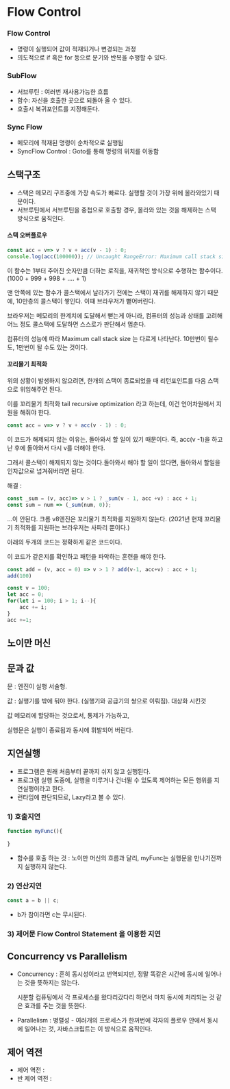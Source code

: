 # Flow Control



### Flow Control

- 명령이 실행되어 값이 적재되거나 변경되는 과정
- 의도적으로 if 혹은 for 등으로 분기와 반복을 수행할 수 있다. 



### SubFlow

- 서브루틴 : 여러번 재사용가능한 흐름
- 함수: 자신을 호출한 곳으로 되돌아 올 수 있다. 
- 호출시 복귀포인트를 지정해둔다.



### Sync Flow 

- 메모리에 적재된 명령이 순차적으로 실행됨
- SyncFlow Control : Goto를 통해 명령의 위치를 이동함





## 스택구조

- 스택은 메모리 구조중에 가장 속도가 빠르다. 실행할 것이 가장 위에 올라와있기 때문이다. 
- 서브루틴에서 서브루틴을 중첩으로 호출할 경우, 올라와 있는 것을 해제하는 스택 방식으로 움직인다. 



#### 스택 오버플로우

```javascript
const acc = v=> v ? v + acc(v - 1) : 0;
console.log(acc(100000)); // Uncaught RangeError: Maximum call stack size exceeded
```

이 함수는 1부터 주어진 숫자만큼 더하는 로직을, 재귀적인 방식으로 수행하는 함수이다. (1000 + 999 + 998 + .... + 1)

맨 안쪽에 있는 함수가 콜스택에서 날라가기 전에는 스택이 재귀를 해제하지 않기 때문에, 10만층의 콜스택이 쌓인다. 이때 브라우저가 뻗어버린다. 

브라우저는 메모리의 한계치에 도달해서 뻗는게 아니라, 컴퓨터의 성능과 상태를 고려해 어느 정도 콜스택에 도달하면 스스로가 판단해서 멈춘다. 

컴퓨터의 성능에 따라 Maximum call stack size 는 다르게 나타난다. 10만번이 될수도, 1만번이 될 수도 있는 것이다.



#### 꼬리물기 최적화

위의 상황이 발생하지 않으려면, 한개의 스택이 종료되었을 때 리턴포인트를 다음 스택으로 위임해주면 된다. 

이를 꼬리물기 최적화 tail recursive optimization 라고 하는데, 이건 언어차원에서 지원을 해줘야 한다. 



```javascript
const acc = v=> v ? v + acc(v - 1) : 0;
```

이 코드가 해제되지 않는 이유는, 돌아와서 할 일이 있기 때문이다. 즉, acc(v -1)을 하고 난 후에 돌아와서 다시 v를 더해야 한다. 

그래서 콜스택이 해제되지 않는 것이다.돌아와서 해야 할 일이 있다면, 돌아와서 할일을 인자값으로 넘겨줘버리면 된다. 



해결 : 

```javascript
const _sum = (v, acc)=> v > 1 ? _sum(v - 1, acc +v) : acc + 1;
const sum = num => (_sum(num, 0));
```

...이 안된다. 크롬 v8엔진은 꼬리물기 최적화를 지원하지 않는다. (2021년 현재 꼬리물기 최적화를 지원하는 브라우저는 사파리 뿐이다.)



아래의 두개의 코드는 정확하게 같은 코드이다. 

이 코드가 같은지를 확인하고 패턴을 파악하는 훈련을 해야 한다.

```javascript
const add = (v, acc = 0) => v > 1 ? add(v-1, acc+v) : acc + 1;
add(100)
```

```javascript
const v = 100;
let acc = 0;
for(let i = 100; i > 1; i--){
    acc += i;
}
acc +=1;
```





## 노이만 머신



## 문과 값 

문 : 엔진이 실행 서술형. 

값 : 실행기를 밖에 둬야 한다. (실행기와 공급기의 쌍으로 이뤄짐). 대상화 시킨것



값 메모리에 할당하는 것으로서, 통제가 가능하고,

실행문은 실행이 종료됨과 동시에 휘발되어 버린다. 



## 지연실행

- 프로그램은 원래 처음부터 끝까지 쉬지 않고 실행된다. 
- 프로그램 실행 도중에, 실행을 미루거나 건너뛸 수 있도록 제어하는 모든 행위를 지연실행이라고 한다. 
- 런타임에 판단되므로,  Lazy라고 볼 수 있다. 





### 1) 호출지연

```javascript
function myFunc(){
    
}
```

- 함수를 호출 하는 것 : 노이만 머신의 흐름과 달리, myFunc는 실행문을 만나기전까지 실행하지 않는다.



### 2) 연산지연

```javascript
const a = b || c;
```

- b가 참이라면 c는 무시된다. 



### 3) 제어문 Flow Control Statement 을 이용한 지연







## Concurrency vs Parallelism

- Concurrency  : 흔히 동시성이라고 번역되지만, 정말 똑같은 시간에 동시에 일어나는 것을 뜻하지는 않는다.

  시분할 컴퓨팅에서 각 프로세스를 왔다리갔다리 하면서 마치 동시에 처리되는 것 같은 효과를 주는 것을 뜻한다.

- Parallelism : 병렬성 - 여러개의 프로세스가 한꺼번에 각자의 플로우 안에서 동시에 일어나는 것, 자바스크립트는 이 방식으로 움직인다.



## 제어 역전

- 제어 역전 : 
- 반 제어 역전 : 
